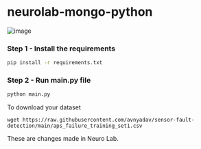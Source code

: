 # neurolab-mongo-python

![image](https://user-images.githubusercontent.com/57321948/196933065-4b16c235-f3b9-4391-9cfe-4affcec87c35.png)

### Step 1 - Install the requirements

```bash
pip install -r requirements.txt
```

### Step 2 - Run main.py file

```bash
python main.py
```

To download your dataset
```
wget https://raw.githubusercontent.com/avnyadav/sensor-fault-detection/main/aps_failure_training_set1.csv
```

These are changes made in Neuro Lab.